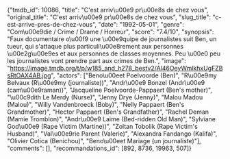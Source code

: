 {"tmdb_id": 10086, "title": "C'est arriv\u00e9 pr\u00e8s de chez vous", "original_title": "C'est arriv\u00e9 pr\u00e8s de chez vous", "slug_title": "c-est-arrive-pres-de-chez-vous", "date": "1992-05-01", "genre": "Com\u00e9die / Crime / Drame / Horreur", "score": "7.4/10", "synopsis": "Faux documentaire o\u00f9 une \u00e9quipe de journalistes suit Ben, un tueur, qui s'attaque plus particuli\u00e8rement aux personnes \u00e2g\u00e9es et aux personnes de classes moyennes. Peu \u00e0 peu les journalistes vont prendre part aux crimes de Ben.", "image": "https://image.tmdb.org/t/p/w185_and_h278_bestv2/Al46OeyWmlkhxUgFZBsRtOAX4AB.jpg", "actors": ["Beno\u00eet Poelvoorde (Ben)", "R\u00e9my Belvaux (R\u00e9my (journaliste))", "Andr\u00e9 Bonzel (Andr\u00e9 (cam\u00e9raman))", "Jacqueline Poelvoorde-Pappaert (Ben's mother)", "\u00c9dith Le Merdy (Nurse)", "Jenny Drye (Jenny)", "Malou Madou (Malou)", "Willy Vandenbroeck (Boby)", "Nelly Pappaert (Ben's Grandmother)", "Hector Pappaert (Ben's Grandfather)", "Rachel Deman (Mamie Tromblon)", "Andr\u00e9 Laime (Bed-ridden Old Man)", "Sylviane God\u00e9 (Rape Victim (Martine))", "Zoltan Tobolik (Rape Victim's Husband)", "Val\u00e9rie Parent (Valerie)", "Alexandra Fandango (Kalifa)", "Olivier Cotica (Benichou)", "Beno\u00eet Mariage (un journaliste)"], "comments": [], "recommandations_id": [892, 8736, 19963, 507]}